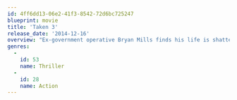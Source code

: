 ```yaml
---
id: 4ff6dd13-06e2-41f3-8542-72d6bc725247
blueprint: movie
title: 'Taken 3'
release_date: '2014-12-16'
overview: "Ex-government operative Bryan Mills finds his life is shattered when he's falsely accused of a murder that hits close to home. As he's pursued by a savvy police inspector, Mills employs his particular set of skills to track the real killer and exact his unique brand of justice."
genres:
  -
    id: 53
    name: Thriller
  -
    id: 28
    name: Action
---
```

